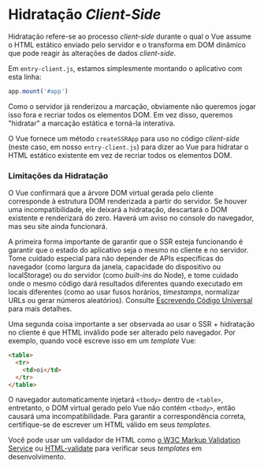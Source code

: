 # Hidratação _Client-Side_

Hidratação refere-se ao processo _client-side_ durante o qual o Vue assume o HTML estático enviado pelo servidor e o transforma em DOM dinâmico que pode reagir às alterações de dados _client-side_.

Em `entry-client.js`, estamos simplesmente montando o aplicativo com esta linha:

```js
app.mount('#app')
```

Como o servidor já renderizou a marcação, obviamente não queremos jogar isso fora e recriar todos os elementos DOM. Em vez disso, queremos "hidratar" a marcação estática e torná-la interativa.

O Vue fornece um método `createSSRApp` para uso no código _client-side_ (neste caso, em nosso `entry-client.js`) para dizer ao Vue para hidratar o HTML estático existente em vez de recriar todos os elementos DOM.

### Limitações da Hidratação

O Vue confirmará que a árvore DOM virtual gerada pelo cliente corresponde à estrutura DOM renderizada a partir do servidor. Se houver uma incompatibilidade, ele deixará a hidratação, descartará o DOM existente e renderizará do zero. Haverá um aviso no console do navegador, mas seu site ainda funcionará.

A primeira forma importante de garantir que o SSR esteja funcionando é garantir que o estado do aplicativo seja o mesmo no cliente e no servidor. Tome cuidado especial para não depender de APIs específicas do navegador (como largura da janela, capacidade do dispositivo ou localStorage) ou do servidor (como _built-ins_ do Node), e tome cuidado onde o mesmo código dará resultados diferentes quando executado em locais diferentes (como ao usar fusos horários, _timestamps_, normalizar URLs ou gerar números aleatórios). Consulte [Escrevendo Código Universal](./universal.md) para mais detalhes.

Uma segunda coisa importante a ser observada ao usar o SSR + hidratação no cliente é que HTML inválido pode ser alterado pelo navegador. Por exemplo, quando você escreve isso em um _template_ Vue:

```html
<table>
  <tr>
    <td>oi</td>
  </tr>
</table>
```

O navegador automaticamente injetará `<tbody>` dentro de `<table>`, entretanto, o DOM virtual gerado pelo Vue não contém `<tbody>`, então causará uma incompatibilidade. Para garantir a correspondência correta, certifique-se de escrever um HTML válido em seus _templates_.

Você pode usar um validador de HTML como [o W3C Markup Validation Service](https://validator.w3.org/) ou [HTML-validate](https://html-validate.org/) para verificar seus _templates_ em desenvolvimento.
